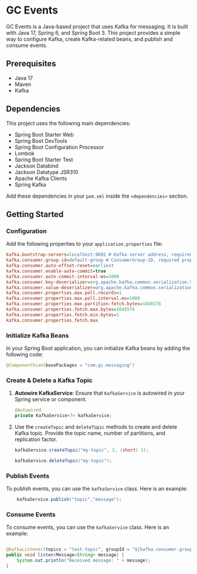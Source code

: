 # GC Events

GC Events is a Java-based project that uses Kafka for messaging. It is built with Java 17, Spring 6, and Spring Boot 3.
This project provides a simple way to configure Kafka, create Kafka-related beans, and publish and consume events.

## Prerequisites

- Java 17
- Maven
- Kafka

## Dependencies

This project uses the following main dependencies:

- Spring Boot Starter Web
- Spring Boot DevTools
- Spring Boot Configuration Processor
- Lombok
- Spring Boot Starter Test
- Jackson Databind
- Jackson Datatype JSR310
- Apache Kafka Clients
- Spring Kafka

Add these dependencies in your `pom.xml` inside the `<dependencies>` section.

## Getting Started

### Configuration

Add the following properties to your `application.properties` file:

```ini
kafka.bootstrap-servers=localhost:9092 # Kafka server address, required property
kafka.consumer.group-id=default-group # ConsumerGroup-ID, required property
kafka.consumer.auto-offset-reset=earliest
kafka.consumer.enable-auto-commit=true
kafka.consumer.auto-commit-interval-ms=1000
kafka.consumer.key-deserializer=org.apache.kafka.common.serialization.StringDeserializer
kafka.consumer.value-deserializer=org.apache.kafka.common.serialization.StringDeserializer
kafka.consumer.properties.max.poll.records=1
kafka.consumer.properties.max.poll.interval.ms=1000
kafka.consumer.properties.max.partition-fetch.bytes=1048576
kafka.consumer.properties.fetch.max.bytes=1048576
kafka.consumer.properties.fetch.min.bytes=1
kafka.consumer.properties.fetch.max
```

### Initialize Kafka Beans

In your Spring Boot application, you can initialize Kafka beans by adding the following code:

```java
@ComponentScan(basePackages = "com.gc.messaging")
```

### Create & Delete a Kafka Topic

1. **Autowire KafkaService**: Ensure that `KafkaService` is autowired in your Spring service or component.

    ```java
    @Autowired
    private KafkaService<?> kafkaService;
    ```

2. Use the `createTopic` and `deleteTopic` methods to create and delete Kafka topic. Provide the topic name, number of
   partitions, and replication factor.

    ```java
    kafkaService.createTopic("my-topic", 3, (short) 1);
    ```
    ```java
    kafkaService.deleteTopic("my-topic");
    ```

### Publish Events

To publish events, you can use the `kafkaService` class. Here is an example:

```java
    kafkaService.publish("topic","message");
```

### Consume Events

To consume events, you can use the `kafkaService` class. Here is an example:

```java

@KafkaListener(topics = "test-topic", groupId = "${kafka.consumer.group-id}", errorHandler = "listenerErrorHandler")
public void listen(Message<String> message) {
    System.out.println("Received message: " + message);
}
```


